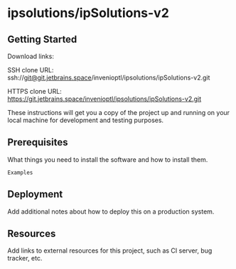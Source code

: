 # ipsolutions/ipSolutions-v2



## Getting Started

Download links:

SSH clone URL: ssh://git@git.jetbrains.space/invenioptl/ipsolutions/ipSolutions-v2.git

HTTPS clone URL: https://git.jetbrains.space/invenioptl/ipsolutions/ipSolutions-v2.git



These instructions will get you a copy of the project up and running on your local machine for development and testing purposes.

## Prerequisites

What things you need to install the software and how to install them.

```
Examples
```

## Deployment

Add additional notes about how to deploy this on a production system.

## Resources

Add links to external resources for this project, such as CI server, bug tracker, etc.
